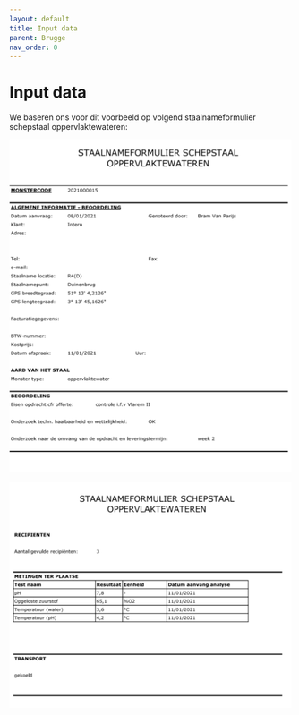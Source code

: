 ```yaml
---
layout: default
title: Input data
parent: Brugge
nav_order: 0
---
```


# Input data


We baseren ons voor dit voorbeeld op volgend staalnameformulier schepstaal oppervlaktewateren:


![](https://raw.githubusercontent.com/samuvack/OSLO-mapping/main/docs/images/Staalafname2.png)




![](https://raw.githubusercontent.com/samuvack/OSLO-mapping/main/docs/images/Staalafname.png)


[](https://raw.githubusercontent.com/samuvack/OSLO-mapping/main/docs/images/Staalafname3.png)

